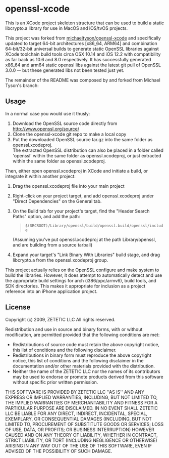 openssl-xcode
=============

This is an XCode project skeleton structure that can be used to build a static 
libcrypto.a library for use in MacOS and iOS/tvOS projects. 

This project was forked from [michaeltyson/openssl-xcode](https://github.com/michaeltyson/openssl-xcode) and specifically updated to target 64-bit architectures [x86_64, ARM64] and combination 64-bit/32-bit universal builds to generate static OpenSSL libraries against XCode toolchain build tools circa OSX 10.14 and iOS 12.2 with compatibility as far back as 10.6 and 8.0 respectively.  It has successfully generated x86_64 and arm64 static openssl libs against the latest git pull of OpenSSL 3.0.0 -- but these generated libs not been tested just yet.  

The remainder of the README was composed by and forked from Michael Tyson's branch:

Usage
-----

In a normal case you would use it thusly:

1. Download the OpenSSL source code directly from
   http://www.openssl.org/source/ 
2. Clone the openssl-xcode git repo to make a local copy
3. Put the downloaded OpenSSL source tar.gz into the same folder
   as openssl.xcodeproj.  
   The extracted OpenSSL distribution can also be placed in a folder called 'openssl'
   within the same folder as openssl.xcodeproj, or just extracted within the
   same folder as openssl.xcodeproj.

Then, either open openssl.xcodeproj in XCode and initiate a build, or integrate
it within another project:

1. Drag the openssl.xcodeproj file into your main project
2. Right-click on your project target, and add openssl.xcodeproj under "Direct
   Dependencies" on the General tab.
3. On the Build tab for your project's target, find the "Header Search Paths" 
   option, and add the path:
   > `$(SRCROOT)/Library/openssl/build/openssl.build/openssl/include`
   
   (Assuming you've put openssl.xcodeproj at the path Library/openssl, and are
   building from a source tarball)
4. Expand your target's "Link Binary With Libraries" build stage, and drag
   libcrypto.a from the openssl.xcodeproj group.


This project actually relies on the OpenSSL configure and make
system to build the libraries. However, it does attempt to automatically
detect and use the appropriate build settings for arch (i386/ppc/armv6),
build tools, and SDK directories. This makes it appropriate for inclusion
as a project reference into an iPhone application project.

License
-------

Copyright (c) 2009, ZETETIC LLC
All rights reserved.

Redistribution and use in source and binary forms, with or without
modification, are permitted provided that the following conditions are met:

* Redistributions of source code must retain the above copyright
  notice, this list of conditions and the following disclaimer.
* Redistributions in binary form must reproduce the above copyright
  notice, this list of conditions and the following disclaimer in the
  documentation and/or other materials provided with the distribution.
* Neither the name of the ZETETIC LLC nor the
  names of its contributors may be used to endorse or promote products
  derived from this software without specific prior written permission.

THIS SOFTWARE IS PROVIDED BY ZETETIC LLC ''AS IS'' AND ANY
EXPRESS OR IMPLIED WARRANTIES, INCLUDING, BUT NOT LIMITED TO, THE IMPLIED
WARRANTIES OF MERCHANTABILITY AND FITNESS FOR A PARTICULAR PURPOSE ARE
DISCLAIMED. IN NO EVENT SHALL ZETETIC LLC BE LIABLE FOR ANY
DIRECT, INDIRECT, INCIDENTAL, SPECIAL, EXEMPLARY, OR CONSEQUENTIAL DAMAGES
(INCLUDING, BUT NOT LIMITED TO, PROCUREMENT OF SUBSTITUTE GOODS OR SERVICES;
LOSS OF USE, DATA, OR PROFITS; OR BUSINESS INTERRUPTION) HOWEVER CAUSED AND
ON ANY THEORY OF LIABILITY, WHETHER IN CONTRACT, STRICT LIABILITY, OR TORT
(INCLUDING NEGLIGENCE OR OTHERWISE) ARISING IN ANY WAY OUT OF THE USE OF THIS
SOFTWARE, EVEN IF ADVISED OF THE POSSIBILITY OF SUCH DAMAGE.

